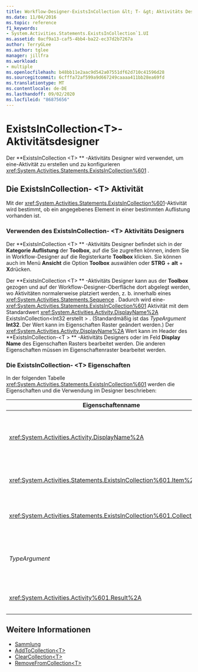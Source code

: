 ```yaml
---
title: Workflow-Designer-ExistsInCollection &lt; T- &gt; Aktivitäts Designer
ms.date: 11/04/2016
ms.topic: reference
f1_keywords:
- System.Activities.Statements.ExistsInCollection`1.UI
ms.assetid: 0acf9a13-caf5-4bb4-ba22-ec37d2b7267a
author: TerryGLee
ms.author: tglee
manager: jillfra
ms.workload:
- multiple
ms.openlocfilehash: b48bb11e2aac9d542a07551df62d710c41596d28
ms.sourcegitcommit: 6cfffa72af599a9d667249caaaa411bb28ea69fd
ms.translationtype: MT
ms.contentlocale: de-DE
ms.lasthandoff: 09/02/2020
ms.locfileid: "86875656"
---
```

# <a name="existsincollectiont-activity-designer"></a>ExistsInCollection\<T>-Aktivitätsdesigner

Der **ExistsInCollection \<T> ** -Aktivitäts Designer wird verwendet, um eine-Aktivität zu erstellen und zu konfigurieren <xref:System.Activities.Statements.ExistsInCollection%601> .

## <a name="the-existsincollectiont-activity"></a>Die ExistsInCollection- \<T> Aktivität

Mit der <xref:System.Activities.Statements.ExistsInCollection%601>-Aktivität wird bestimmt, ob ein angegebenes Element in einer bestimmten Auflistung vorhanden ist.

### <a name="using-the-existsincollectiont-activity-designer"></a>Verwenden des ExistsInCollection- \<T> Aktivitäts Designers

Der **ExistsInCollection \<T> ** -Aktivitäts Designer befindet sich in der **Kategorie Auflistung** der **Toolbox**, auf die Sie zugreifen können, indem Sie in Workflow-Designer auf die Registerkarte **Toolbox** klicken. Sie können auch im Menü **Ansicht** die Option **Toolbox** auswählen oder **STRG** + **alt** + **X**drücken.

Der **ExistsInCollection \<T> ** -Aktivitäts Designer kann aus der **Toolbox** gezogen und auf der Workflow-Designer-Oberfläche dort abgelegt werden, wo Aktivitäten normalerweise platziert werden, z. b. innerhalb eines <xref:System.Activities.Statements.Sequence> . Dadurch wird eine- <xref:System.Activities.Statements.ExistsInCollection%601> Aktivität mit dem Standardwert <xref:System.Activities.Activity.DisplayName%2A> ExistsInCollection<Int32 erstellt \> . (Standardmäßig ist das *TypeArgument* **Int32**. Der Wert kann im Eigenschaften Raster geändert werden.)  Der <xref:System.Activities.Activity.DisplayName%2A> Wert kann im Header des **ExistsInCollection-<T \> ** -Aktivitäts Designers oder im Feld **Display Name** des Eigenschaften Rasters bearbeitet werden. Die anderen Eigenschaften müssen im Eigenschaftenraster bearbeitet werden.

### <a name="the-existsincollectiont-properties"></a>Die ExistsInCollection- \<T> Eigenschaften

In der folgenden Tabelle <xref:System.Activities.Statements.ExistsInCollection%601> werden die Eigenschaften und die Verwendung im Designer beschrieben:

|Eigenschaftenname|Erforderlich|Verbrauch|
|-|--------------|-|
|<xref:System.Activities.Activity.DisplayName%2A>|Falsch|Der Anzeigename der <xref:System.Activities.Statements.ExistsInCollection%601>-Aktivität. Der Standardwert ist ExistsInCollection<Int32 \> . Obwohl der <xref:System.Activities.Activity.DisplayName%2A>-Wert nicht zwingend erforderlich ist, wird empfohlen, einen Anzeigenamen zu verwenden.|
|<xref:System.Activities.Statements.ExistsInCollection%601.Item%2A>|Richtig|Das Element, das in der Auflistung gesucht werden soll \<T> . Dieses Element ist vom Typ *T*, der vom Typ *TypeArgument*ist. Zum Angeben des Elements geben Sie im Eigenschaftenraster einen Visual Basic-Ausdruck ein.|
|<xref:System.Activities.Statements.ExistsInCollection%601.Collection%2A>|Richtig|Die Auflistung, in der überprüft werden soll, ob das Element vorhanden ist. Diese Auflistung weist den Typ **ICollection<TypeArgument auf \> .** Geben Sie im Eigenschaftenraster einen Visual Basic-Ausdruck ein, um die Auflistung anzugeben.|
|*TypeArgument*|Richtig|Der Typ T der in der <xref:System.Collections.Generic.ICollection%601> enthaltenen Elemente. Standardmäßig ist dieser *TypeArgument* -Typ auf **Int32**festgelegt. Ändern Sie den Wert von *TypeArgument* im Kombinations Feld des Eigenschaften Rasters, um den Typ zu ändern.|
|<xref:System.Activities.Activity%601.Result%2A>|Falsch|Ein Wert, der angibt, ob das angegebene Element in der Auflistung vorhanden ist. Um eine Variable anzugeben, die an das Ergebnis gebunden wird, geben Sie im Eigenschaftenraster eine Visual Basic-Variable ein.|

## <a name="see-also"></a>Weitere Informationen

- [Sammlung](../workflow-designer/collection-activity-designers.md)
- [AddToCollection\<T>](../workflow-designer/addtocollection-t-activity-designer.md)
- [ClearCollection\<T>](../workflow-designer/clearcollection-t-activity-designer.md)
- [RemoveFromCollection\<T>](../workflow-designer/removefromcollection-t-activity-designer.md)